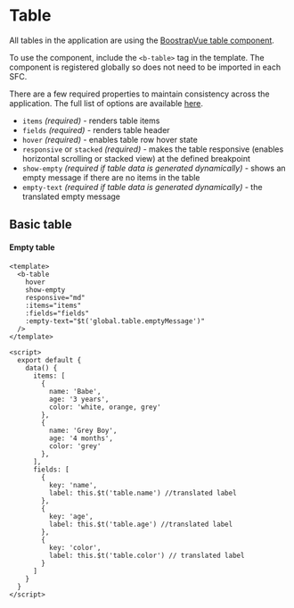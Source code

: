 # Table

All tables in the application are using the [BoostrapVue table component](https://bootstrap-vue.org/docs/components/table).

To use the component, include the `<b-table>` tag in the template. The component is registered globally so does not need to be imported in each SFC.

There are a few required properties to maintain consistency across the application. The full list of options are available [here](https://bootstrap-vue.org/docs/components/table#comp-ref-b-table-props).

- `items` *(required)* - renders table items
- `fields` *(required)* - renders table header
- `hover` *(required)* - enables table row hover state
- `responsive` or `stacked` *(required)* - makes the table responsive (enables horizontal scrolling or stacked view) at the defined breakpoint
- `show-empty` *(required if table data is generated dynamically)* - shows an empty message if there are no items in the table
- `empty-text` *(required if table data is generated dynamically)* - the translated empty message


## Basic table

<b-table
  :fields="['Name', 'Age', 'Color']"
  :items="[
    {Name: 'Babe', Age: '3 years', Color: 'white, orange, grey' },
    {Name: 'Grey Boy', Age: '4 months', Color: 'grey' }
  ]"
  hover
  head-variant="light"
  table-variant="light"
/>

#### Empty table

<b-table
  show-empty
  hover
  :fields="['Name', 'Age', 'Color']"
  head-variant="light"
  table-variant="light"
  empty-text="No items available"
/>

```vue
<template>
  <b-table
    hover
    show-empty
    responsive="md"
    :items="items"
    :fields="fields"
    :empty-text="$t('global.table.emptyMessage')"
  />
</template>

<script>
  export default {
    data() {
      items: [
        {
          name: 'Babe',
          age: '3 years',
          color: 'white, orange, grey'
        },
        {
          name: 'Grey Boy',
          age: '4 months',
          color: 'grey'
        },
      ],
      fields: [
        {
          key: 'name',
          label: this.$t('table.name') //translated label
        },
        {
          key: 'age',
          label: this.$t('table.age') //translated label
        },
        {
          key: 'color',
          label: this.$t('table.color') // translated label
        }
      ]
    }
  }
</script>
```

<!-- ## Table with row actions, sort, and exapndable rows -->
<!-- ## Table with pagination -->
<!-- ## Table with batch actions -->
<!-- ## Table with search and filter -->
